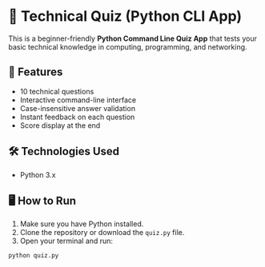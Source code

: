 # 🧠 Technical Quiz (Python CLI App)

This is a beginner-friendly **Python Command Line Quiz App** that tests your basic technical knowledge in computing, programming, and networking.

## 🚀 Features

- 10 technical questions
- Interactive command-line interface
- Case-insensitive answer validation
- Instant feedback on each question
- Score display at the end

## 🛠️ Technologies Used

- Python 3.x

## 🖥️ How to Run

1. Make sure you have Python installed.
2. Clone the repository or download the `quiz.py` file.
3. Open your terminal and run:

```bash
python quiz.py
